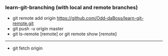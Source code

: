 ### learn-git-branching (with local and remote branches)

- git remote add origin https://github.com/Odd-daBoss/learn-git-remote.git
- git push -u origin master
- git ls-remote [remote] or git remote show [remote]
----
- git fetch origin
